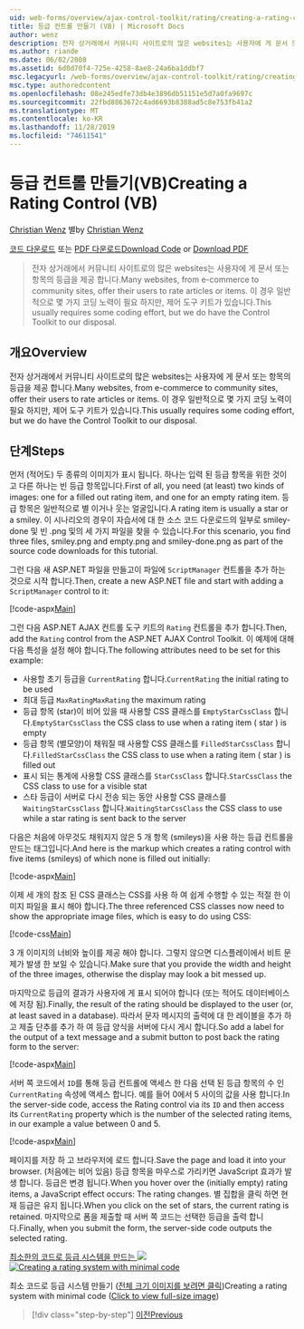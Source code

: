 ```yaml
---
uid: web-forms/overview/ajax-control-toolkit/rating/creating-a-rating-control-vb
title: 등급 컨트롤 만들기 (VB) | Microsoft Docs
author: wenz
description: 전자 상거래에서 커뮤니티 사이트로의 많은 websites는 사용자에 게 문서 또는 항목의 등급을 제공 합니다. 일반적으로 몇 가지 코딩 작업이 필요 하지만 ...
ms.author: riande
ms.date: 06/02/2008
ms.assetid: 6d0d70f4-725e-4258-8ae8-24a6ba1ddbf7
msc.legacyurl: /web-forms/overview/ajax-control-toolkit/rating/creating-a-rating-control-vb
msc.type: authoredcontent
ms.openlocfilehash: 08e245edfe73db4e3896db51151e5d7a0fa9697c
ms.sourcegitcommit: 22fbd8863672c4ad6693b8388ad5c8e753fb41a2
ms.translationtype: MT
ms.contentlocale: ko-KR
ms.lasthandoff: 11/28/2019
ms.locfileid: "74611541"
---
```

# <a name="creating-a-rating-control-vb"></a><span data-ttu-id="dcfd2-104">등급 컨트롤 만들기(VB)</span><span class="sxs-lookup"><span data-stu-id="dcfd2-104">Creating a Rating Control (VB)</span></span>

<span data-ttu-id="dcfd2-105">[Christian Wenz](https://github.com/wenz) 별</span><span class="sxs-lookup"><span data-stu-id="dcfd2-105">by [Christian Wenz](https://github.com/wenz)</span></span>

<span data-ttu-id="dcfd2-106">[코드 다운로드](https://download.microsoft.com/download/9/3/f/93f8daea-bebd-4821-833b-95205389c7d0/rating0.vb.zip) 또는 [PDF 다운로드](https://download.microsoft.com/download/2/d/c/2dc10e34-6983-41d4-9c08-f78f5387d32b/rating0VB.pdf)</span><span class="sxs-lookup"><span data-stu-id="dcfd2-106">[Download Code](https://download.microsoft.com/download/9/3/f/93f8daea-bebd-4821-833b-95205389c7d0/rating0.vb.zip) or [Download PDF](https://download.microsoft.com/download/2/d/c/2dc10e34-6983-41d4-9c08-f78f5387d32b/rating0VB.pdf)</span></span>

> <span data-ttu-id="dcfd2-107">전자 상거래에서 커뮤니티 사이트로의 많은 websites는 사용자에 게 문서 또는 항목의 등급을 제공 합니다.</span><span class="sxs-lookup"><span data-stu-id="dcfd2-107">Many websites, from e-commerce to community sites, offer their users to rate articles or items.</span></span> <span data-ttu-id="dcfd2-108">이 경우 일반적으로 몇 가지 코딩 노력이 필요 하지만, 제어 도구 키트가 있습니다.</span><span class="sxs-lookup"><span data-stu-id="dcfd2-108">This usually requires some coding effort, but we do have the Control Toolkit to our disposal.</span></span>

## <a name="overview"></a><span data-ttu-id="dcfd2-109">개요</span><span class="sxs-lookup"><span data-stu-id="dcfd2-109">Overview</span></span>

<span data-ttu-id="dcfd2-110">전자 상거래에서 커뮤니티 사이트로의 많은 websites는 사용자에 게 문서 또는 항목의 등급을 제공 합니다.</span><span class="sxs-lookup"><span data-stu-id="dcfd2-110">Many websites, from e-commerce to community sites, offer their users to rate articles or items.</span></span> <span data-ttu-id="dcfd2-111">이 경우 일반적으로 몇 가지 코딩 노력이 필요 하지만, 제어 도구 키트가 있습니다.</span><span class="sxs-lookup"><span data-stu-id="dcfd2-111">This usually requires some coding effort, but we do have the Control Toolkit to our disposal.</span></span>

## <a name="steps"></a><span data-ttu-id="dcfd2-112">단계</span><span class="sxs-lookup"><span data-stu-id="dcfd2-112">Steps</span></span>

<span data-ttu-id="dcfd2-113">먼저 (적어도) 두 종류의 이미지가 표시 됩니다. 하나는 입력 된 등급 항목을 위한 것이 고 다른 하나는 빈 등급 항목입니다.</span><span class="sxs-lookup"><span data-stu-id="dcfd2-113">First of all, you need (at least) two kinds of images: one for a filled out rating item, and one for an empty rating item.</span></span> <span data-ttu-id="dcfd2-114">등급 항목은 일반적으로 별 이거나 웃는 얼굴입니다.</span><span class="sxs-lookup"><span data-stu-id="dcfd2-114">A rating item is usually a star or a smiley.</span></span> <span data-ttu-id="dcfd2-115">이 시나리오의 경우이 자습서에 대 한 소스 코드 다운로드의 일부로 smiley-done 및 빈 .png 및의 세 가지 파일을 찾을 수 있습니다.</span><span class="sxs-lookup"><span data-stu-id="dcfd2-115">For this scenario, you find three files, smiley.png and empty.png and smiley-done.png as part of the source code downloads for this tutorial.</span></span>

<span data-ttu-id="dcfd2-116">그런 다음 새 ASP.NET 파일을 만들고이 파일에 `ScriptManager` 컨트롤을 추가 하는 것으로 시작 합니다.</span><span class="sxs-lookup"><span data-stu-id="dcfd2-116">Then, create a new ASP.NET file and start with adding a `ScriptManager` control to it:</span></span>

[!code-aspx[Main](creating-a-rating-control-vb/samples/sample1.aspx)]

<span data-ttu-id="dcfd2-117">그런 다음 ASP.NET AJAX 컨트롤 도구 키트의 `Rating` 컨트롤을 추가 합니다.</span><span class="sxs-lookup"><span data-stu-id="dcfd2-117">Then, add the `Rating` control from the ASP.NET AJAX Control Toolkit.</span></span> <span data-ttu-id="dcfd2-118">이 예제에 대해 다음 특성을 설정 해야 합니다.</span><span class="sxs-lookup"><span data-stu-id="dcfd2-118">The following attributes need to be set for this example:</span></span>

- <span data-ttu-id="dcfd2-119">사용할 초기 등급을 `CurrentRating` 합니다.</span><span class="sxs-lookup"><span data-stu-id="dcfd2-119">`CurrentRating` the initial rating to be used</span></span>
- <span data-ttu-id="dcfd2-120">최대 등급 `MaxRating`</span><span class="sxs-lookup"><span data-stu-id="dcfd2-120">`MaxRating` the maximum rating</span></span>
- <span data-ttu-id="dcfd2-121">등급 항목 (star)이 비어 있을 때 사용할 CSS 클래스를 `EmptyStarCssClass` 합니다.</span><span class="sxs-lookup"><span data-stu-id="dcfd2-121">`EmptyStarCssClass` the CSS class to use when a rating item ( star ) is empty</span></span>
- <span data-ttu-id="dcfd2-122">등급 항목 (별모양)이 채워질 때 사용할 CSS 클래스를 `FilledStarCssClass` 합니다.</span><span class="sxs-lookup"><span data-stu-id="dcfd2-122">`FilledStarCssClass` the CSS class to use when a rating item ( star ) is filled out</span></span>
- <span data-ttu-id="dcfd2-123">표시 되는 통계에 사용할 CSS 클래스를 `StarCssClass` 합니다.</span><span class="sxs-lookup"><span data-stu-id="dcfd2-123">`StarCssClass` the CSS class to use for a visible stat</span></span>
- <span data-ttu-id="dcfd2-124">스타 등급이 서버로 다시 전송 되는 동안 사용할 CSS 클래스를 `WaitingStarCssClass` 합니다.</span><span class="sxs-lookup"><span data-stu-id="dcfd2-124">`WaitingStarCssClass` the CSS class to use while a star rating is sent back to the server</span></span>

<span data-ttu-id="dcfd2-125">다음은 처음에 아무것도 채워지지 않은 5 개 항목 (smileys)을 사용 하는 등급 컨트롤을 만드는 태그입니다.</span><span class="sxs-lookup"><span data-stu-id="dcfd2-125">And here is the markup which creates a rating control with five items (smileys) of which none is filled out initially:</span></span>

[!code-aspx[Main](creating-a-rating-control-vb/samples/sample2.aspx)]

<span data-ttu-id="dcfd2-126">이제 세 개의 참조 된 CSS 클래스는 CSS를 사용 하 여 쉽게 수행할 수 있는 적절 한 이미지 파일을 표시 해야 합니다.</span><span class="sxs-lookup"><span data-stu-id="dcfd2-126">The three referenced CSS classes now need to show the appropriate image files, which is easy to do using CSS:</span></span>

[!code-css[Main](creating-a-rating-control-vb/samples/sample3.css)]

<span data-ttu-id="dcfd2-127">3 개 이미지의 너비와 높이를 제공 해야 합니다. 그렇지 않으면 디스플레이에서 비트 문제가 발생 한 보일 수 있습니다.</span><span class="sxs-lookup"><span data-stu-id="dcfd2-127">Make sure that you provide the width and height of the three images, otherwise the display may look a bit messed up.</span></span>

<span data-ttu-id="dcfd2-128">마지막으로 등급의 결과가 사용자에 게 표시 되어야 합니다 (또는 적어도 데이터베이스에 저장 됨).</span><span class="sxs-lookup"><span data-stu-id="dcfd2-128">Finally, the result of the rating should be displayed to the user (or, at least saved in a database).</span></span> <span data-ttu-id="dcfd2-129">따라서 문자 메시지의 출력에 대 한 레이블을 추가 하 고 제출 단추를 추가 하 여 등급 양식을 서버에 다시 게시 합니다.</span><span class="sxs-lookup"><span data-stu-id="dcfd2-129">So add a label for the output of a text message and a submit button to post back the rating form to the server:</span></span>

[!code-aspx[Main](creating-a-rating-control-vb/samples/sample4.aspx)]

<span data-ttu-id="dcfd2-130">서버 쪽 코드에서 `ID`를 통해 등급 컨트롤에 액세스 한 다음 선택 된 등급 항목의 수 인 `CurrentRating` 속성에 액세스 합니다. 예를 들어 0에서 5 사이의 값을 사용 합니다.</span><span class="sxs-lookup"><span data-stu-id="dcfd2-130">In the server-side code, access the Rating control via its `ID` and then access its `CurrentRating` property which is the number of the selected rating items, in our example a value between 0 and 5.</span></span>

[!code-aspx[Main](creating-a-rating-control-vb/samples/sample5.aspx)]

<span data-ttu-id="dcfd2-131">페이지를 저장 하 고 브라우저에 로드 합니다.</span><span class="sxs-lookup"><span data-stu-id="dcfd2-131">Save the page and load it into your browser.</span></span> <span data-ttu-id="dcfd2-132">(처음에는 비어 있음) 등급 항목을 마우스로 가리키면 JavaScript 효과가 발생 합니다. 등급은 변경 됩니다.</span><span class="sxs-lookup"><span data-stu-id="dcfd2-132">When you hover over the (initially empty) rating items, a JavaScript effect occurs: The rating changes.</span></span> <span data-ttu-id="dcfd2-133">별 집합을 클릭 하면 현재 등급은 유지 됩니다.</span><span class="sxs-lookup"><span data-stu-id="dcfd2-133">When you click on the set of stars, the current rating is retained.</span></span> <span data-ttu-id="dcfd2-134">마지막으로 폼을 제출할 때 서버 쪽 코드는 선택한 등급을 출력 합니다.</span><span class="sxs-lookup"><span data-stu-id="dcfd2-134">Finally, when you submit the form, the server-side code outputs the selected rating.</span></span>

<span data-ttu-id="dcfd2-135">[최소한의 코드로 등급 시스템을 만드는 ![](creating-a-rating-control-vb/_static/image2.png)](creating-a-rating-control-vb/_static/image1.png)</span><span class="sxs-lookup"><span data-stu-id="dcfd2-135">[![Creating a rating system with minimal code](creating-a-rating-control-vb/_static/image2.png)](creating-a-rating-control-vb/_static/image1.png)</span></span>

<span data-ttu-id="dcfd2-136">최소 코드로 등급 시스템 만들기 ([전체 크기 이미지를 보려면 클릭](creating-a-rating-control-vb/_static/image3.png))</span><span class="sxs-lookup"><span data-stu-id="dcfd2-136">Creating a rating system with minimal code ([Click to view full-size image](creating-a-rating-control-vb/_static/image3.png))</span></span>

> [!div class="step-by-step"]
> [<span data-ttu-id="dcfd2-137">이전</span><span class="sxs-lookup"><span data-stu-id="dcfd2-137">Previous</span></span>](creating-a-rating-control-cs.md)
